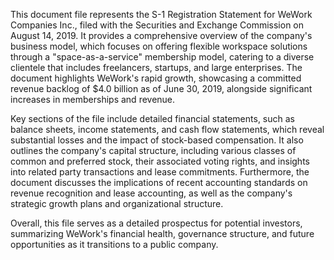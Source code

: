 This document file represents the S-1 Registration Statement for WeWork Companies Inc., filed with the Securities and Exchange Commission on August 14, 2019. It provides a comprehensive overview of the company's business model, which focuses on offering flexible workspace solutions through a "space-as-a-service" membership model, catering to a diverse clientele that includes freelancers, startups, and large enterprises. The document highlights WeWork's rapid growth, showcasing a committed revenue backlog of $4.0 billion as of June 30, 2019, alongside significant increases in memberships and revenue.

Key sections of the file include detailed financial statements, such as balance sheets, income statements, and cash flow statements, which reveal substantial losses and the impact of stock-based compensation. It also outlines the company's capital structure, including various classes of common and preferred stock, their associated voting rights, and insights into related party transactions and lease commitments. Furthermore, the document discusses the implications of recent accounting standards on revenue recognition and lease accounting, as well as the company's strategic growth plans and organizational structure.

Overall, this file serves as a detailed prospectus for potential investors, summarizing WeWork's financial health, governance structure, and future opportunities as it transitions to a public company.
